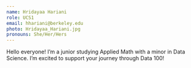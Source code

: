 ```yaml
---
name: Hridayaa Hariani
role: UCS1
email: hhariani@berkeley.edu
photo: Hridayaa_Hariani.jpg
pronouns: She/Her/Hers
---
```

Hello everyone! I’m a junior studying Applied Math with a minor in Data Science. I’m excited to support your journey through Data 100!